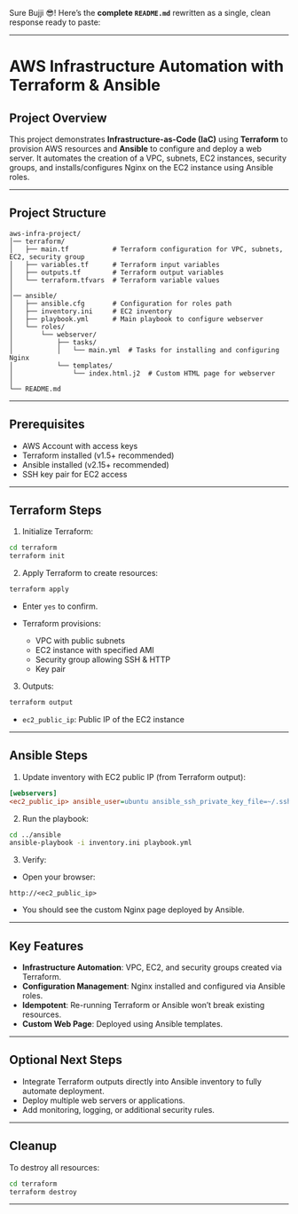  Sure Bujji 😎! Here’s the **complete `README.md`** rewritten as a single, clean response ready to paste:

---

# AWS Infrastructure Automation with Terraform & Ansible

## Project Overview

This project demonstrates **Infrastructure-as-Code (IaC)** using **Terraform** to provision AWS resources and **Ansible** to configure and deploy a web server.
It automates the creation of a VPC, subnets, EC2 instances, security groups, and installs/configures Nginx on the EC2 instance using Ansible roles.

---

## Project Structure

```
aws-infra-project/
│── terraform/
│   ├── main.tf           # Terraform configuration for VPC, subnets, EC2, security group
│   ├── variables.tf      # Terraform input variables
│   ├── outputs.tf        # Terraform output variables
│   └── terraform.tfvars  # Terraform variable values
│
│── ansible/
│   ├── ansible.cfg       # Configuration for roles path
│   ├── inventory.ini     # EC2 inventory
│   ├── playbook.yml      # Main playbook to configure webserver
│   └── roles/
│       └── webserver/
│           ├── tasks/
│           │   └── main.yml  # Tasks for installing and configuring Nginx
│           └── templates/
│               └── index.html.j2  # Custom HTML page for webserver
│
└── README.md
```

---

## Prerequisites

* AWS Account with access keys
* Terraform installed (v1.5+ recommended)
* Ansible installed (v2.15+ recommended)
* SSH key pair for EC2 access

---

## Terraform Steps

1. Initialize Terraform:

```bash
cd terraform
terraform init
```

2. Apply Terraform to create resources:

```bash
terraform apply
```

* Enter `yes` to confirm.
* Terraform provisions:

  * VPC with public subnets
  * EC2 instance with specified AMI
  * Security group allowing SSH & HTTP
  * Key pair

3. Outputs:

```bash
terraform output
```

* `ec2_public_ip`: Public IP of the EC2 instance

---

## Ansible Steps

1. Update inventory with EC2 public IP (from Terraform output):

```ini
[webservers]
<ec2_public_ip> ansible_user=ubuntu ansible_ssh_private_key_file=~/.ssh/key1.pem
```

2. Run the playbook:

```bash
cd ../ansible
ansible-playbook -i inventory.ini playbook.yml
```

3. Verify:

* Open your browser:

```
http://<ec2_public_ip>
```

* You should see the custom Nginx page deployed by Ansible.

---

## Key Features

* **Infrastructure Automation**: VPC, EC2, and security groups created via Terraform.
* **Configuration Management**: Nginx installed and configured via Ansible roles.
* **Idempotent**: Re-running Terraform or Ansible won’t break existing resources.
* **Custom Web Page**: Deployed using Ansible templates.

---

## Optional Next Steps

* Integrate Terraform outputs directly into Ansible inventory to fully automate deployment.
* Deploy multiple web servers or applications.
* Add monitoring, logging, or additional security rules.

---

## Cleanup

To destroy all resources:

```bash
cd terraform
terraform destroy
```

---

